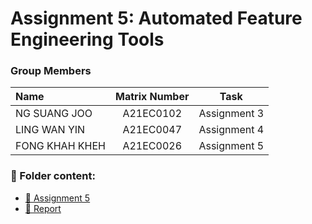 # Assignment 5: Automated Feature Engineering Tools

### Group Members

| Name                                     | Matrix Number | Task |
| :---------------------------------------- | :-------------: | ------------- |
|NG SUANG JOO        | A21EC0102     | Assignment 3  |
|LING WAN YIN         | A21EC0047     | Assignment 4  |
|FONG KHAH KHEH         | A21EC0026   | Assignment 5    |


### 📂 Folder content:
* [📖 Assignment 5](ass5.ipynb)
* [📖 Report](report.md)
